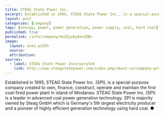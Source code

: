 ```yaml
---
title: STEAG State Power Inc.
excerpt: Established in 1995, STEAG State Power Inc., is a special-purpose company created to own, finance, construct, operate and maintain the first coal-fired power plant in island of Mindanao.
layout: post
categories: [company]
tags: [energy, power, power generation, power supply, coal, hard coal]
published: true
permalink: /info/company/4oZQjwEy9ex1DBr
image:
  layout: auto_width
  source: 
  attribution: 
sources:
  - label: STEAG State Power Incorporated
    link: http://www.steagstatepower.com/index.php/about-us/company-profile
---
```


Established in 1995, STEAG State Power Inc. (SPI), is a special-purpose company created to own, finance, construct, operate and maintain the first coal-fired power plant in island of Mindanao.
STEAG State Power Inc. (SPI) is a leader in advanced coal power generation technology.
SPI is majority owned by Steag GmbH which is Germany's 5th largest electricity producer and a pioneer of highly efficient generation technology using hard coal. 
&#x25cf;
